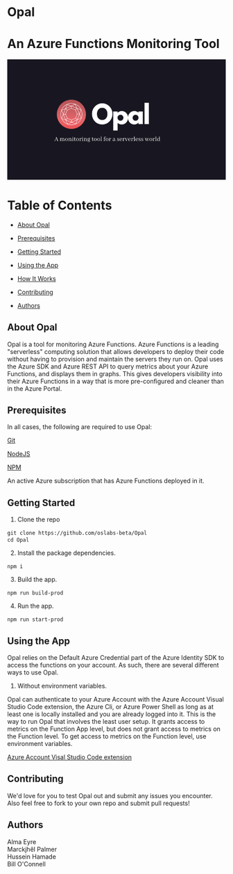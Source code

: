 # Opal

# An Azure Functions Monitoring Tool
<p style="text-align:center"><img src="assets/images/opalheader.png"></p>

# Table of Contents

- [About Opal](#about-opal)

- [Prerequisites](#prerequisites)

- [Getting Started](#getting-started)

- [Using the App](#using-the-app)

- [How It Works](#how-it-works)

- [Contributing](#contributing)

- [Authors](#authors)

## About Opal

Opal is a tool for monitoring Azure Functions. Azure Functions is a leading "serverless" computing solution that allows developers to deploy their code without having to provision and maintain the servers they run on. Opal uses the Azure SDK and Azure REST API to query metrics about your Azure Functions, and displays them in graphs. This gives developers visibility into their Azure Functions in a way that is more pre-configured and cleaner than in the Azure Portal.

## Prerequisites
In all cases, the following are required to use Opal:

[Git](https://git-scm.com/)

[NodeJS](https://nodejs.org/en/)

[NPM](https://www.npmjs.com/)

An active Azure subscription that has Azure Functions deployed in it.

## Getting Started

1. Clone the repo

```
git clone https://github.com/oslabs-beta/Opal
cd Opal
```

2. Install the package dependencies.

```
npm i
```

3. Build the app.

```
npm run build-prod
```

4. Run the app.

```
npm run start-prod
```

## Using the App

Opal relies on the Default Azure Credential part of the Azure Identity SDK to access the functions on your account. As such, there are several different ways to use Opal.

1. Without environment variables.

Opal can authenticate to your Azure Account with the Azure Account Visual Studio Code extension, the Azure Cli, or Azure Power Shell as long as at least one is locally installed and you are already logged into it. This is the way to run Opal that involves the least user setup. It grants access to metrics on the Function App level, but does not grant access to metrics on the Function level. To get access to metrics on the Function level, use environment variables.

[Azure Account Visal Studio Code extension](ms-vscode.azure-account)



## Contributing

We'd love for you to test Opal out and submit any issues you encounter. Also feel free to fork to your own repo and submit pull requests!

## Authors
Alma Eyre<br>
Marckjhêl Palmer<br>
Hussein Hamade<br>
Bill O'Connell<br>
